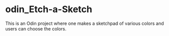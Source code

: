 # odin_Etch-a-Sketch 
This is an Odin project where one makes a sketchpad of various colors and users can choose the colors.